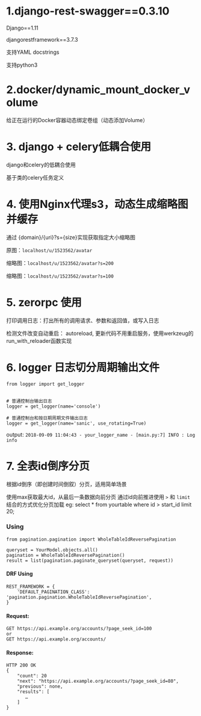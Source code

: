 ﻿# 1.django-rest-swagger==0.3.10

Django==1.11

djangorestframework==3.7.3

支持YAML docstrings

支持python3


# 2.docker/dynamic_mount_docker_volume
 
给正在运行的Docker容器动态绑定卷组（动态添加Volume）


# 3. django + celery低耦合使用

django和celery的低耦合使用

基于类的celery任务定义


# 4. 使用Nginx代理s3，动态生成缩略图并缓存

通过 {domain}/{uri}?s={size}实现获取指定大小缩略图

原图：`localhost/u/1523562/avatar`

缩略图：`localhost/u/1523562/avatar?s=200`

缩略图：`localhost/u/1523562/avatar?s=100`


# 5. zerorpc 使用

打印调用日志：打出所有的调用请求、参数和返回值，或写入日志

检测文件改变自动重启： autoreload, 更新代码不用重启服务，使用werkzeug的run_with_reloader函数实现


# 6. logger 日志切分周期输出文件

```
from logger import get_logger


# 普通控制台输出日志
logger = get_logger(name='console')

# 普通控制台和按日期周期文件输出日志
logger = get_logger(name='sanic', use_rotating=True)

```
output:   `2018-09-09 11:04:43 - your_logger_name - [main.py:7] INFO : Log info`


# 7. 全表id倒序分页

根据id倒序（即创建时间倒叙）分页，适用简单场景

使用max获取最大id，从最后一条数据向前分页
通过id向前推进使用 `>` 和 `limit` 结合的方式优化分页加载
eg: select * from yourtable where id > start_id limit 20;

### Using

```
from pagination.pagination import WholeTableIdReversePagination

queryset = YourModel.objects.all()
pagination = WholeTableIdReversePagination()
result = list(pagination.paginate_queryset(queryset, request))
```

#### DRF Using

```
REST_FRAMEWORK = {
    'DEFAULT_PAGINATION_CLASS': 'pagination.pagination.WholeTableIdReversePagination',
}
```

#### Request:
```
GET https://api.example.org/accounts/?page_seek_id=100
or
GET https://api.example.org/accounts/
```

#### Response:
```
HTTP 200 OK
{
    "count": 20
    "next": "https://api.example.org/accounts/?page_seek_id=80",
    "previous": none,
    "results": [
       …
    ]
}
```
